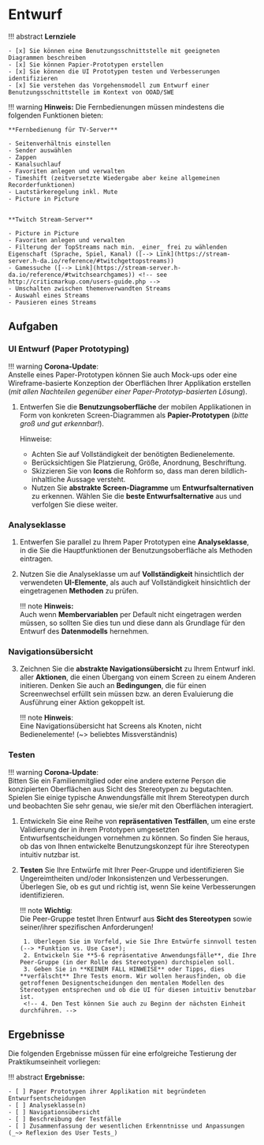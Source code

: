 # Entwurf

!!! abstract
    **Lernziele**

    - [x] Sie können eine Benutzungsschnittstelle mit geeigneten Diagrammen beschreiben
    - [x] Sie können Papier-Prototypen erstellen
    - [x] Sie können die UI Prototypen testen und Verbesserungen identifizieren
    - [x] Sie verstehen das Vorgehensmodell zum Entwurf einer Benutzungsschnittstelle im Kontext von OOAD/SWE

!!! warning
    **Hinweis:** Die Fernbedienungen müssen mindestens die folgenden Funktionen bieten: 
    <!-- (_siehe auch die im Kapitel [Vorbemerkung](vorbemerkung.md) aufgezählten Funktionen_).   -->

    **Fernbedienung für TV-Server**

    - Seitenverhältnis einstellen  
    - Sender auswählen
    - Zappen
    - Kanalsuchlauf
    - Favoriten anlegen und verwalten
    - Timeshift (zeitversetzte Wiedergabe aber keine allgemeinen Recorderfunktionen)
    - Lautstärkeregelung inkl. Mute
    - Picture in Picture


    **Twitch Stream-Server**

    - Picture in Picture
    - Favoriten anlegen und verwalten
    - Filterung der TopStreams nach min. _einer_ frei zu wählenden Eigenschaft (Sprache, Spiel, Kanal) ([--> Link](https://stream-server.h-da.io/reference/#twitchgettopstreams))
    - Gamessuche ([--> Link](https://stream-server.h-da.io/reference/#twitchsearchgames)) <!-- see http://criticmarkup.com/users-guide.php -->
    - Umschalten zwischen themenverwandten Streams
    - Auswahl eines Streams
    - Pausieren eines Streams


## Aufgaben

### UI Entwurf (Paper Prototyping)

!!! warning
    **Corona-Update**:  
    Anstelle eines Paper-Prototypen können Sie auch Mock-ups oder eine Wireframe-basierte Konzeption der Oberflächen Ihrer Applikation erstellen (_mit allen Nachteilen gegenüber einer Paper-Prototyp-basierten Lösung_). 

1. Entwerfen Sie die **Benutzungsoberfläche** der mobilen Applikationen in Form von konkreten Screen-Diagrammen als **Papier-Prototypen** (*bitte groß und gut erkennbar!*). 

    Hinweise:

    - Achten Sie auf Vollständigkeit der benötigten Bedienelemente. 
    - Berücksichtigen Sie Platzierung, Größe, Anordnung, Beschriftung. 
    - Skizzieren Sie von **Icons** die Rohform so, dass man deren bildlich-inhaltliche Aussage versteht.
    - Nutzen Sie **abstrakte Screen-Diagramme** um **Entwurfsalternativen** zu erkennen. Wählen Sie die **beste Entwurfsalternative** aus und verfolgen Sie diese weiter.


### Analyseklasse
1. Entwerfen Sie parallel zu Ihrem Paper Prototypen eine **Analyseklasse**, in die Sie die Hauptfunktionen der Benutzungsoberfläche als Methoden eintragen.
2. Nutzen Sie die Analyseklasse um auf **Vollständigkeit** hinsichtlich der verwendeten **UI-Elemente**, als auch auf Vollständigkeit hinsichtlich der eingetragenen **Methoden** zu prüfen.

    !!! note
        **Hinweis:**  
        Auch wenn **Membervariablen** per Default nicht eingetragen werden müssen, so sollten Sie dies tun und diese dann als Grundlage für den Entwurf des **Datenmodells** hernehmen.

### Navigationsübersicht
3. Zeichnen Sie die **abstrakte Navigationsübersicht** zu Ihrem Entwurf inkl. aller **Aktionen**, die einen Übergang von einem Screen zu einem Anderen initieren. Denken Sie auch an **Bedingungen**, die für einen Screenwechsel erfüllt sein müssen bzw. an deren Evaluierung die Ausführung einer Aktion gekoppelt ist.

    !!! note
        **Hinweis**:  
        Eine Navigationsübersicht hat Screens als Knoten, nicht Bedienelemente! (~> beliebtes Missverständnis)


### Testen

!!! warning
    **Corona-Update**:  
    Bitten Sie ein Familienmitglied oder eine andere externe Person die konzipierten Oberflächen aus Sicht des Stereotypen zu begutachten. Spielen Sie einige typische Anwendungsfälle mit Ihrem Stereotypen durch und beobachten Sie sehr genau, wie sie/er mit den Oberflächen interagiert.

1. Entwickeln Sie eine Reihe von **repräsentativen Testfällen**, um eine erste Validierung der in ihrem Prototypen umgesetzten Entwurfsentscheidungen vornehmen zu können. So finden Sie heraus, ob das von Ihnen entwickelte Benutzungskonzept für ihre Stereotypen intuitiv nutzbar ist.

2. **Testen** Sie Ihre Entwürfe mit Ihrer Peer-Gruppe und identifizieren Sie Ungereimtheiten und/oder Inkonsistenzen und Verbesserungen. Überlegen Sie, ob es gut und richtig ist, wenn Sie keine Verbesserungen identifizieren.

    !!! note
        **Wichtig**:  
        Die Peer-Gruppe testet Ihren Entwurf aus **Sicht des Stereotypen** sowie seiner/ihrer spezifischen Anforderungen!

        1. Überlegen Sie im Vorfeld, wie Sie Ihre Entwürfe sinnvoll testen (--> *Funktion vs. Use Case*); 
        2. Entwickeln Sie **5-6 repräsentative Anwendungsfälle**, die Ihre Peer-Gruppe (in der Rolle des Stereotypen) durchspielen soll.
        3. Geben Sie in **KEINEM FALL HINWEISE** oder Tipps, dies **verfälscht** Ihre Tests enorm. Wir wollen herausfinden, ob die getroffenen Designentscheidungen den mentalen Modellen des Stereotypen entsprechen und ob die UI für diesen intuitiv benutzbar ist. 
        <!-- 4. Den Test können Sie auch zu Beginn der nächsten Einheit durchführen. -->


## Ergebnisse

Die folgenden Ergebnisse müssen für eine erfolgreiche Testierung der Praktikumseinheit vorliegen:

!!! abstract
    __Ergebnisse:__

    - [ ] Paper Prototypen ihrer Applikation mit begründeten Entwurfsentscheidungen
    - [ ] Analyseklasse(n)
    - [ ] Navigationsübersicht
    - [ ] Beschreibung der Testfälle
    - [ ] Zusammenfassung der wesentlichen Erkenntnisse und Anpassungen (_~> Reflexion des User Tests_)
    